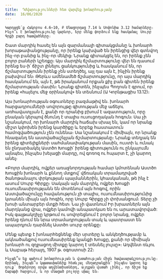 ```yaml
---
title:  Դժվարությունների հետ վարվեք խոնարհությամբ
date:  16/06/2020
---
```


`Կարդացե՛ք Հակոբոս 4.6–10, Բ Մնացորդաց 7.14 և Սոփոնիա 3.12 համարները։ Ինչո՞ւ է խոնարհությունը կարևոր, երբ մենք փորձում ենք հասկանալ Սուրբ Գրքի բարդ հատվածները։`

Շատ մարդիկ հասել են այն զարմանալի գիտակցմանը և խոնարհ խորաթափանցությանը, որ իրենք կախված են իրենցից վեր գտնվող ինչ-որ բանից և ինչ-որ մեկից։ Նրանք գիտակցել են, որ իրենք չեն բոլոր բաների կշեռքը։ Այս մարդիկ ճշմարտությունը վեր են դասում իրենց ես-ի՝ ճիշտ լինելու ցանկությունից և հասկանում են, որ ճշմարտությունն իրենք չեն ստեղծել, այլ դա այն է, ինչին իրենք բախվում են։ Թերևս ամենամեծ ճշմարտությունը, որ այս մարդիկ հասկանում են, այն է, թե իրականում որքան քիչ բան գիտեն իրենք ճշմարտության մասին։ Նրանք գիտեն, ինչպես Պողոսն է գրում, որ իրենք «հայելու մեջ օրինակով» են տեսնում (Ա Կորնթացիս 13.12)։

Այս խոնարհության օգուտները բազմաթիվ են. խոնարհ հարցադրումների սովորույթը գիտության մեջ աճելու առհավատչյան է, քանի որ դրանից բխում է ազատություն, որը բնական կերպով ծնունդ է տալիս ուսուցողական հոգուն։ Սա չի նշանակում, որ խոնարհ մարդիկ հաճախ սխալ են, կամ որ նրանք միշտ կփոխեն իրենց կարծիքը և երբեք հաստատուն համոզվածություն չեն ունենա։ Սա նշանակում է միմիայն, որ նրանք հնազանդ են աստվածաշնչյան ճշմարտությանը։ Նրանք տեղյակ են իրենց գիտելիքների սահմանափակության մասին, ուստի և ունակ են ընդարձակել Աստծո Խոսքի՝ իրենց գիտությունն ու ընկալումն այնպես, ինչպես խելացի մարդը, ով գոռոզ ու հպարտ է, չի կարող անել։

«Բոլոր մարդիկ, ովքեր առաջնորդության համար կմոտենան Աստծո Խոսքին խոնարհ և քննող մտքով՝ վճռական տրամադրված ծանոթանալու փրկության պայմաններին, կհասկանան, թե ինչ է ասում Սուրբ Գիրքը։ Սակայն այն մարդիկ, ովքեր Խոսքի ուսումնասիրությանն են մոտենում այն հոգով, որին Աստվածաշունչը հավանություն չի տալիս, ուսումնասիրությունից կտանեն միայն այն հոգին, որը Սուրբ Գիրքը չի փոխանցում։ Տերը չի խոսի անտարբեր մտքի հետ։ Նա չի վատնում Իր խրատներն այն մարդկանց վրա, ովքեր կամովի անպատկառ են ու արատավորված: Իսկ գայթակղիչը կրթում ու սովորեցնում է բոլոր նրանց, ովքեր իրենց դնում են նրա տրամադրության տակ և պատրաստ են ապարդյուն դարձնել Աստծո սուրբ օրենքը։

Մենք պետք է խոնարհեցնենք մեր սրտերը և անկեղծությամբ և ակնածանքով ուսումնասիրենք կյանքի Խոսքը, քանի որ միմիայն խոնարհ ու զղջացող միտքը կարող է տեսնել լույսը»։ Ադվենտ ռևյու և Սաբաթ հերալդ, 1907 թ. օգոստոսի 22։

`Ինչպե՞ս եք պահում խոնարհության և վստահության միջև հավասարակշռությունը։ Օրինակ, ինչպե՞ս կպատասխանեիք հետևյալ մեղադրանքին՝ ինչպես կարող եք դուք՝ Յոթերորդ օրվա ադվենտիստներդ, այդքան վստահ լինել, որ ճիշտ եք Շաբաթի հարցում, և որ մնացած բոլորը սխալ են։`